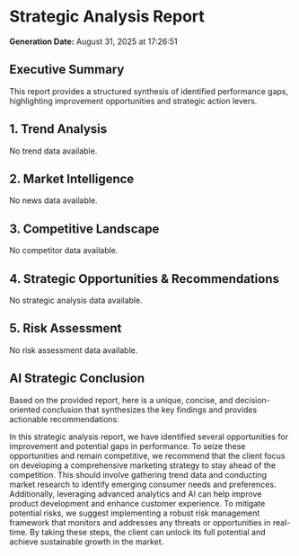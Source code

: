 # Strategic Analysis Report

**Generation Date:** August 31, 2025 at 17:26:51

## Executive Summary

This report provides a structured synthesis of identified performance gaps, highlighting improvement opportunities and strategic action levers.

## 1. Trend Analysis

No trend data available.

## 2. Market Intelligence

No news data available.

## 3. Competitive Landscape

No competitor data available.

## 4. Strategic Opportunities & Recommendations

No strategic analysis data available.

## 5. Risk Assessment

No risk assessment data available.


## AI Strategic Conclusion

Based on the provided report, here is a unique, concise, and decision-oriented conclusion that synthesizes the key findings and provides actionable recommendations:

In this strategic analysis report, we have identified several opportunities for improvement and potential gaps in performance. To seize these opportunities and remain competitive, we recommend that the client focus on developing a comprehensive marketing strategy to stay ahead of the competition. This should involve gathering trend data and conducting market research to identify emerging consumer needs and preferences. Additionally, leveraging advanced analytics and AI can help improve product development and enhance customer experience. To mitigate potential risks, we suggest implementing a robust risk management framework that monitors and addresses any threats or opportunities in real-time. By taking these steps, the client can unlock its full potential and achieve sustainable growth in the market.
